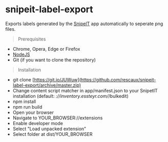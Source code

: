 # snipeit-label-export
Exports labels generated by the [SnipeIT](https://snipeitapp.com/) app automatically to seperate png files.

> Prerequisites
- Chrome, Opera, Edge or Firefox
- [NodeJS](https://nodejs.org/en/)
- Git (if you want to clone the repository)

> Installation
- git clone [https://git.io/JUWuw](https://github.com/rescaux/snipeit-label-export/archive/master.zip)
- Change content script matcher in app/manifest.json to your SnipetIT installation (default: *://inventory.essteyr.com/*/bulkedit)
- npm install
- npm run build
- Open your browser
- Navigate to YOUR_BROWSER://extensions
- Enable developer mode
- Select "Load unpacked extension"
- Select folder at dist/YOUR_BROWSER
